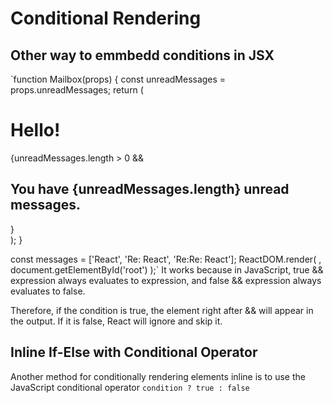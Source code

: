 # Conditional Rendering

## Other way to emmbedd conditions in JSX

`function Mailbox(props) {
const unreadMessages = props.unreadMessages;
return (

<div>
<h1>Hello!</h1>
{unreadMessages.length > 0 &&
<h2>
You have {unreadMessages.length} unread messages.
</h2>
}
</div>
);
}

const messages = ['React', 'Re: React', 'Re:Re: React'];
ReactDOM.render(
<Mailbox unreadMessages={messages} />,
document.getElementById('root')
);`
It works because in JavaScript, true && expression always evaluates to expression, and false && expression always evaluates to false.

Therefore, if the condition is true, the element right after && will appear in the output. If it is false, React will ignore and skip it.

## Inline If-Else with Conditional Operator

Another method for conditionally rendering elements inline is to use the JavaScript conditional operator `condition ? true : false`

